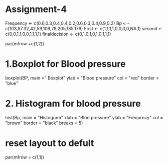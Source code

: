 # Assignment-4
Frequency <- c(0.6,0.3,0.4,0.4,0.2,0.6,0.3,0.4,0.9,0.2)
Bp < - c(103,87.32,42,59,109,78,205,135,176)
First <- c(1,1,1,1,0,0,0,0,NA,1)
second <- c(0,0,1,1,0,0,1,1,1,1)
finaldecision <- c(0,1,0,1,0,1,0,1,1,1)



par(mfrow +c(1,2))

# 1.Boxplot for Blood pressure
boxplot(BP,
           main =" Boxplot"
           ylab = "Blood pressure"
           col = "red" 
           border = "blue"

# 2. Histogram for blood pressure 
hist(Bp,
          main = "Histogram"
          xlab = "Blod pressure"
          ylab = "Frequrncy"
          col = "brown"
          border = "black"
          breaks =  5)

# reset layout to defult 
par(mfrow = c(1,1))
      
    

           
